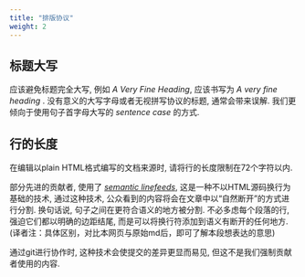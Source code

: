 ```yaml
---
title: "排版协议"
weight: 2
---
```

 

## 标题大写

应该避免标题完全大写, 例如 _A Very Fine Heading_, 
应该书写为 _A very fine heading_ .
没有意义的大写字母或者无视拼写协议的标题, 通常会带来误解.
我们更倾向于使用句子首字母大写的 _sentence case_ 的方式.

## 行的长度

在编辑以plain HTML格式编写的文档来源时, 请将行的长度限制在72个字符以内.

部分先进的贡献者, 使用了
[_semantic linefeeds_](//rhodesmill.org/brandon/2012/one-sentence-per-line),
这是一种不以HTML源码换行为基础的技术, 通过这种技术, 
公众看到的内容将会在文章中以“自然断开”的方式进行分割.
换句话说, 句子之间在更符合语义的地方被分割.
不必多虑每个段落的行, 强迫它们都以明确的边距结尾, 
而是可以将换行符添加到语义有断开的任何地方. 
(译者注：具体区别，对比本网页与原始md后，即可了解本段想表达的意思) 

通过git进行协作时, 
这种技术会使提交的差异更显而易见, 
但这不是我们强制贡献者使用的内容.
